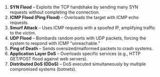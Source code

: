 
1. **SYN Flood** – Exploits the TCP handshake by sending many SYN requests without completing the connection.
2. **ICMP Flood (Ping Flood)** – Overloads the target with ICMP echo requests.
3. **Smurf Attack** – Uses ICMP requests with a spoofed IP, amplifying traffic to the victim.
4. **UDP Flood** – Bombards random ports with UDP packets, forcing the system to respond with ICMP “unreachable.”
5. **Ping of Death** – Sends oversized/malformed packets to crash systems.
6. **Application Layer DoS** – Overloads specific services (e.g., HTTP GET/POST flood against web servers).
7. **Distributed DoS (DDoS)** – DoS executed simultaneously by multiple compromised systems (botnets).